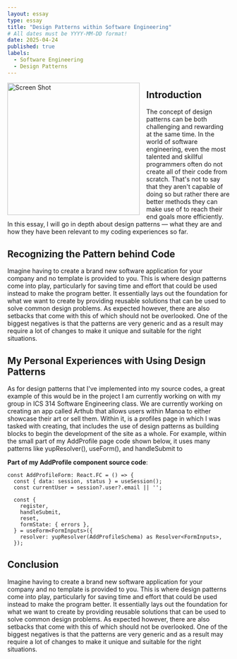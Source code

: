```yaml
---
layout: essay
type: essay
title: "Design Patterns within Software Engineering"
# All dates must be YYYY-MM-DD format!
date: 2025-04-24
published: true
labels:
  - Software Engineering
  - Design Patterns
---
```

<img src="https://github.com/user-attachments/assets/10befb6f-aea2-4ebe-886e-46d7256cf8ed"
    alt="Screen Shot"
    style="float: left; margin: 0 15px 10px 0; width: 300px;">

## Introduction
The concept of design patterns can be both challenging and rewarding at the same time. In the world of software engineering, even the most talented and skillful programmers often do not create all of their code from scratch. That's not to say that they aren't capable of doing so but rather there are better methods they can make use of to reach their end goals more efficiently. In this essay, I will go in depth about design patterns — what they are and how they have been relevant to my coding experiences so far.

<div style="clear: both;">
  <h2>Recognizing the Pattern behind Code</h2>
  <p>
    Imagine having to create a brand new software application for your company and no template is provided to you. This is where design patterns come into play, particularly for saving time and effort that could be used instead to make the program better. It essentially lays out the foundation for what we want to create by providing reusable solutions that can be used to solve common design problems. As expected however, there are also setbacks that come with this of which should not be overlooked. One of the biggest negatives is that the patterns are very generic and as a result may require a lot of changes to make it unique and suitable for the right situations.
  </p>
</div>

## My Personal Experiences with Using Design Patterns
As for design patterns that I've implemented into my source codes, a great example of this would be in the project I am currently working on with my group in ICS 314 Software Engineering class. We are currently working on creating an app called Arthub that allows users within Manoa to either showcase their art or sell them. Within it, is a profiles page in which I was tasked with creating, that includes the use of design patterns as building blocks to begin the development of the site as a whole. For example, within the small part of my AddProfile page code shown below, it uses many patterns like yupResolver(), useForm(), and handleSubmit to 

**Part of my AddProfile component source code**:
```
const AddProfileForm: React.FC = () => {
  const { data: session, status } = useSession();
  const currentUser = session?.user?.email || '';

  const {
    register,
    handleSubmit,
    reset,
    formState: { errors },
  } = useForm<FormInputs>({
    resolver: yupResolver(AddProfileSchema) as Resolver<FormInputs>,
  });
```

## Conclusion
Imagine having to create a brand new software application for your company and no template is provided to you. This is where design patterns come into play, particularly for saving time and effort that could be used instead to make the program better. It essentially lays out the foundation for what we want to create by providing reusable solutions that can be used to solve common design problems. As expected however, there are also setbacks that come with this of which should not be overlooked. One of the biggest negatives is that the patterns are very generic and as a result may require a lot of changes to make it unique and suitable for the right situations.

